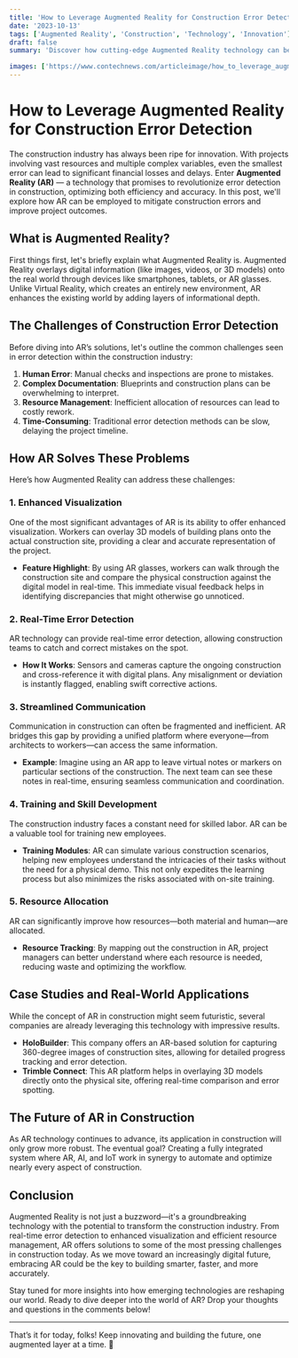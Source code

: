 ```yaml
---
title: 'How to Leverage Augmented Reality for Construction Error Detection'
date: '2023-10-13'
tags: ['Augmented Reality', 'Construction', 'Technology', 'Innovation']
draft: false
summary: 'Discover how cutting-edge Augmented Reality technology can be utilized to detect and mitigate errors in construction projects, ensuring higher accuracy and efficiency.'

images: ['https://www.contechnews.com/articleimage/how_to_leverage_augmented_reality_for_construction_error_detection.webp']
---
```


# How to Leverage Augmented Reality for Construction Error Detection

The construction industry has always been ripe for innovation. With projects involving vast resources and multiple complex variables, even the smallest error can lead to significant financial losses and delays. Enter **Augmented Reality (AR)** — a technology that promises to revolutionize error detection in construction, optimizing both efficiency and accuracy. In this post, we'll explore how AR can be employed to mitigate construction errors and improve project outcomes.

## What is Augmented Reality?

First things first, let's briefly explain what Augmented Reality is. Augmented Reality overlays digital information (like images, videos, or 3D models) onto the real world through devices like smartphones, tablets, or AR glasses. Unlike Virtual Reality, which creates an entirely new environment, AR enhances the existing world by adding layers of informational depth.

## The Challenges of Construction Error Detection

Before diving into AR’s solutions, let's outline the common challenges seen in error detection within the construction industry:

1. **Human Error**: Manual checks and inspections are prone to mistakes.
2. **Complex Documentation**: Blueprints and construction plans can be overwhelming to interpret.
3. **Resource Management**: Inefficient allocation of resources can lead to costly rework.
4. **Time-Consuming**: Traditional error detection methods can be slow, delaying the project timeline.

## How AR Solves These Problems

Here’s how Augmented Reality can address these challenges:

### 1. Enhanced Visualization

One of the most significant advantages of AR is its ability to offer enhanced visualization. Workers can overlay 3D models of building plans onto the actual construction site, providing a clear and accurate representation of the project.

- **Feature Highlight**: By using AR glasses, workers can walk through the construction site and compare the physical construction against the digital model in real-time. This immediate visual feedback helps in identifying discrepancies that might otherwise go unnoticed.

### 2. Real-Time Error Detection

AR technology can provide real-time error detection, allowing construction teams to catch and correct mistakes on the spot.

- **How It Works**: Sensors and cameras capture the ongoing construction and cross-reference it with digital plans. Any misalignment or deviation is instantly flagged, enabling swift corrective actions.

### 3. Streamlined Communication

Communication in construction can often be fragmented and inefficient. AR bridges this gap by providing a unified platform where everyone—from architects to workers—can access the same information.

- **Example**: Imagine using an AR app to leave virtual notes or markers on particular sections of the construction. The next team can see these notes in real-time, ensuring seamless communication and coordination.

### 4. Training and Skill Development

The construction industry faces a constant need for skilled labor. AR can be a valuable tool for training new employees.

- **Training Modules**: AR can simulate various construction scenarios, helping new employees understand the intricacies of their tasks without the need for a physical demo. This not only expedites the learning process but also minimizes the risks associated with on-site training.

### 5. Resource Allocation

AR can significantly improve how resources—both material and human—are allocated.

- **Resource Tracking**: By mapping out the construction in AR, project managers can better understand where each resource is needed, reducing waste and optimizing the workflow.

## Case Studies and Real-World Applications

While the concept of AR in construction might seem futuristic, several companies are already leveraging this technology with impressive results.

- **HoloBuilder**: This company offers an AR-based solution for capturing 360-degree images of construction sites, allowing for detailed progress tracking and error detection.
- **Trimble Connect**: This AR platform helps in overlaying 3D models directly onto the physical site, offering real-time comparison and error spotting.

## The Future of AR in Construction

As AR technology continues to advance, its application in construction will only grow more robust. The eventual goal? Creating a fully integrated system where AR, AI, and IoT work in synergy to automate and optimize nearly every aspect of construction.

## Conclusion

Augmented Reality is not just a buzzword—it's a groundbreaking technology with the potential to transform the construction industry. From real-time error detection to enhanced visualization and efficient resource management, AR offers solutions to some of the most pressing challenges in construction today. As we move toward an increasingly digital future, embracing AR could be the key to building smarter, faster, and more accurately.

Stay tuned for more insights into how emerging technologies are reshaping our world. Ready to dive deeper into the world of AR? Drop your thoughts and questions in the comments below!

---

That’s it for today, folks! Keep innovating and building the future, one augmented layer at a time. 🚀